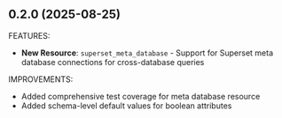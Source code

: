 ## 0.2.0 (2025-08-25)

FEATURES:
* **New Resource**: `superset_meta_database` - Support for Superset meta database connections for cross-database queries

IMPROVEMENTS:
* Added comprehensive test coverage for meta database resource
* Added schema-level default values for boolean attributes
